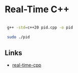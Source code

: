 # Real-Time C++

```bash

 g++ -std=c++20 pid.cpp -o pid
 
 sudo ./pid

```

## Links

- [real-time-cpp](https://github.com/ckormanyos/real-time-cpp)
